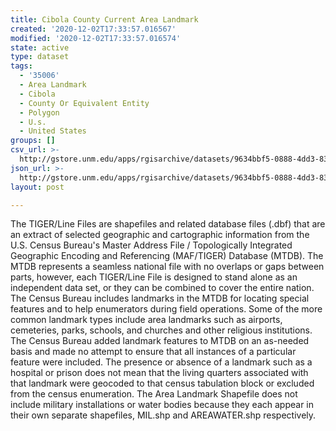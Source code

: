 ```yaml
---
title: Cibola County Current Area Landmark
created: '2020-12-02T17:33:57.016567'
modified: '2020-12-02T17:33:57.016574'
state: active
type: dataset
tags:
  - '35006'
  - Area Landmark
  - Cibola
  - County Or Equivalent Entity
  - Polygon
  - U.s.
  - United States
groups: []
csv_url: >-
  http://gstore.unm.edu/apps/rgisarchive/datasets/9634bbf5-0888-4dd3-83d6-e8931320d3d3/tl_2010_35006_arealm.derived.csv
json_url: >-
  http://gstore.unm.edu/apps/rgisarchive/datasets/9634bbf5-0888-4dd3-83d6-e8931320d3d3/tl_2010_35006_arealm.derived.json
layout: post

---
```

The TIGER/Line Files are shapefiles and related database files (.dbf) that are an extract of selected geographic and cartographic information from the U.S. Census Bureau's Master Address File / Topologically Integrated Geographic Encoding and Referencing (MAF/TIGER) Database (MTDB).  The MTDB represents a seamless national file with no overlaps or gaps between parts, however, each TIGER/Line File is designed to stand alone as an independent data set, or they can be combined to cover the entire nation.  The Census Bureau includes landmarks in the MTDB for locating special features and to help enumerators during field operations.  Some of the more common landmark types include area landmarks such as airports, cemeteries, parks, schools, and churches and other religious institutions.  The Census Bureau added landmark features to MTDB on an as-needed basis and made no attempt to ensure that all instances of a particular feature were included.  The presence or absence of a landmark such as a hospital or prison does not mean that the living quarters associated with that landmark were geocoded to that census tabulation block or excluded from the census enumeration.  The Area Landmark Shapefile does not include military installations or water bodies because they each appear in their own separate shapefiles, MIL.shp and AREAWATER.shp respectively.  

